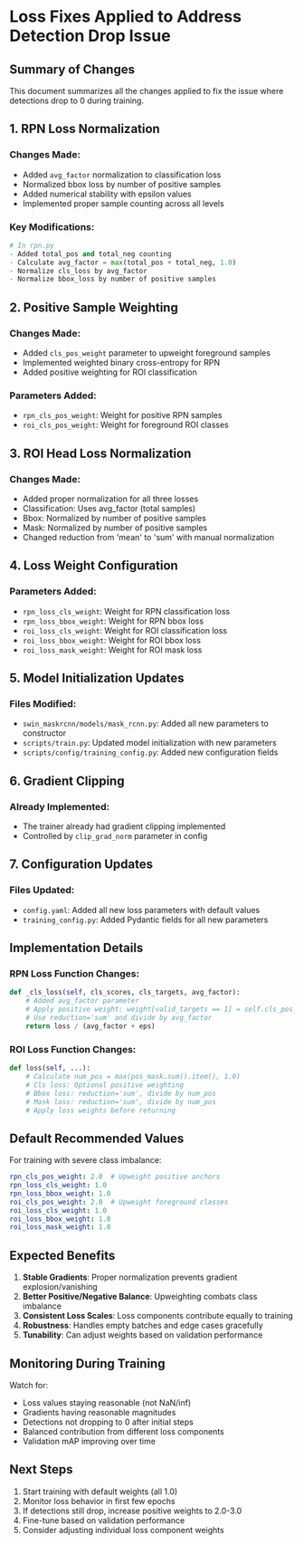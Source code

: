 # Loss Fixes Applied to Address Detection Drop Issue

## Summary of Changes

This document summarizes all the changes applied to fix the issue where detections drop to 0 during training.

## 1. RPN Loss Normalization

### Changes Made:
- Added `avg_factor` normalization to classification loss
- Normalized bbox loss by number of positive samples
- Added numerical stability with epsilon values
- Implemented proper sample counting across all levels

### Key Modifications:
```python
# In rpn.py
- Added total_pos and total_neg counting
- Calculate avg_factor = max(total_pos + total_neg, 1.0)
- Normalize cls_loss by avg_factor
- Normalize bbox_loss by number of positive samples
```

## 2. Positive Sample Weighting

### Changes Made:
- Added `cls_pos_weight` parameter to upweight foreground samples
- Implemented weighted binary cross-entropy for RPN
- Added positive weighting for ROI classification

### Parameters Added:
- `rpn_cls_pos_weight`: Weight for positive RPN samples
- `roi_cls_pos_weight`: Weight for foreground ROI classes

## 3. ROI Head Loss Normalization

### Changes Made:
- Added proper normalization for all three losses
- Classification: Uses avg_factor (total samples)
- Bbox: Normalized by number of positive samples
- Mask: Normalized by number of positive samples
- Changed reduction from 'mean' to 'sum' with manual normalization

## 4. Loss Weight Configuration

### Parameters Added:
- `rpn_loss_cls_weight`: Weight for RPN classification loss
- `rpn_loss_bbox_weight`: Weight for RPN bbox loss
- `roi_loss_cls_weight`: Weight for ROI classification loss
- `roi_loss_bbox_weight`: Weight for ROI bbox loss
- `roi_loss_mask_weight`: Weight for ROI mask loss

## 5. Model Initialization Updates

### Files Modified:
- `swin_maskrcnn/models/mask_rcnn.py`: Added all new parameters to constructor
- `scripts/train.py`: Updated model initialization with new parameters
- `scripts/config/training_config.py`: Added new configuration fields

## 6. Gradient Clipping

### Already Implemented:
- The trainer already had gradient clipping implemented
- Controlled by `clip_grad_norm` parameter in config

## 7. Configuration Updates

### Files Updated:
- `config.yaml`: Added all new loss parameters with default values
- `training_config.py`: Added Pydantic fields for all new parameters

## Implementation Details

### RPN Loss Function Changes:
```python
def _cls_loss(self, cls_scores, cls_targets, avg_factor):
    # Added avg_factor parameter
    # Apply positive weight: weight[valid_targets == 1] = self.cls_pos_weight
    # Use reduction='sum' and divide by avg_factor
    return loss / (avg_factor + eps)
```

### ROI Loss Function Changes:
```python
def loss(self, ...):
    # Calculate num_pos = max(pos_mask.sum().item(), 1.0)
    # Cls loss: Optional positive weighting
    # Bbox loss: reduction='sum', divide by num_pos
    # Mask loss: reduction='sum', divide by num_pos
    # Apply loss weights before returning
```

## Default Recommended Values

For training with severe class imbalance:
```yaml
rpn_cls_pos_weight: 2.0  # Upweight positive anchors
rpn_loss_cls_weight: 1.0
rpn_loss_bbox_weight: 1.0
roi_cls_pos_weight: 2.0  # Upweight foreground classes
roi_loss_cls_weight: 1.0
roi_loss_bbox_weight: 1.0
roi_loss_mask_weight: 1.0
```

## Expected Benefits

1. **Stable Gradients**: Proper normalization prevents gradient explosion/vanishing
2. **Better Positive/Negative Balance**: Upweighting combats class imbalance
3. **Consistent Loss Scales**: Loss components contribute equally to training
4. **Robustness**: Handles empty batches and edge cases gracefully
5. **Tunability**: Can adjust weights based on validation performance

## Monitoring During Training

Watch for:
- Loss values staying reasonable (not NaN/inf)
- Gradients having reasonable magnitudes
- Detections not dropping to 0 after initial steps
- Balanced contribution from different loss components
- Validation mAP improving over time

## Next Steps

1. Start training with default weights (all 1.0)
2. Monitor loss behavior in first few epochs
3. If detections still drop, increase positive weights to 2.0-3.0
4. Fine-tune based on validation performance
5. Consider adjusting individual loss component weights